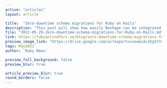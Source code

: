 ```yaml
---
active: "articles"
layout: article

title:  "Zero-downtime schema migrations for Ruby on Rails"
description: "This post will show how easily Reshape can be integrated with Rails and the great advantages it provides compared to standard Active Record migrations."
file: "2022-05-29-Zero-downtime-schema-migrations-for-Ruby-on-Rails.md"
link: https://fabianlindfors.se/blog/zero-downtime-schema-migrations-for-rails/
preview_image_link: "https://drive.google.com/uc?export=view&id=1EgStYqGskdgyxWqQ9ChnKkbmxQHQKIEG"
tags: May2022
author: 'Ruby News'

preview_full_background: false
preview_blur: true

article_preview_blur: true
round_borders: false
---
```

